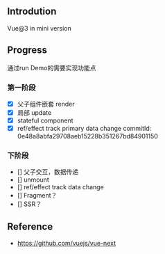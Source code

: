 ## Introdution
Vue@3 in mini version
## Progress
通过run Demo的需要实现功能点
### 第一阶段
* [x] 父子组件嵌套 render
* [x] 局部 update
* [x] stateful component
* [x] ref/effect track primary data change
commitId: 0e48a8abfa29708aeb15228b351267bd84901150

### 下阶段
* [] 父子交互，数据传递
* [] unmount
* [] ref/effect track data change
* [] Fragment？
* [] SSR？
## Reference

* https://github.com/vuejs/vue-next